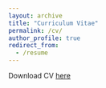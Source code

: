 ```yaml
---
layout: archive
title: "Curriculum Vitae"
permalink: /cv/
author_profile: true
redirect_from:
  - /resume
---
```

Download CV [here](https://guziordo.github.io/files/Douglas_Guzior_CV.pdf)
